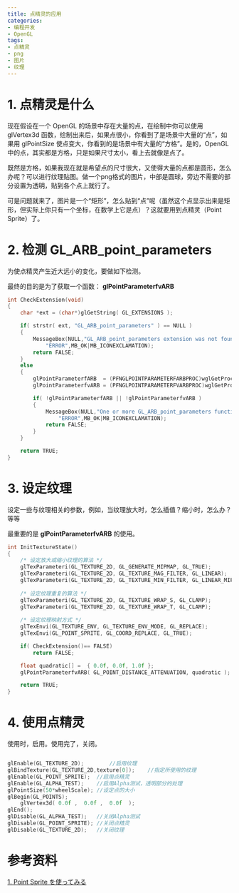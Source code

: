 ```yaml
---
title: 点精灵的应用
categories: 
- 编程开发
- OpenGL
tags: 
- 点精灵
- png
- 图片
- 纹理
---
```


#

# 1. 点精灵是什么

现在假设在一个 OpenGL 的场景中存在大量的点，在绘制中你可以使用 glVertex3d 函数，绘制出来后，如果点很小，你看到了是场景中大量的“点”，如果用 glPointSize 使点变大，你看到的是场景中有大量的“方格”。是的，OpenGL 中的点，其实都是方格，只是如果尺寸太小，看上去就像是点了。

既然是方格，如果我现在就是希望点的尺寸很大，又使得大量的点都是圆形，怎么办呢？可以进行纹理贴图。做一个png格式的图片，中部是圆球，旁边不需要的部分设置为透明，贴到各个点上就行了。

可是问题就来了，图片是一个“矩形”，怎么贴到“点”呢（虽然这个点显示出来是矩形，但实际上你只有一个坐标，在数学上它是点）？这就要用到点精灵（Point Sprite）了。

# 2. 检测 GL_ARB_point_parameters

为使点精灵产生近大远小的变化，要做如下检测。

最终的目的是为了获取一个函数： **glPointParameterfvARB**

```cpp
int CheckExtension(void)
{
	char *ext = (char*)glGetString( GL_EXTENSIONS );

    if( strstr( ext, "GL_ARB_point_parameters" ) == NULL )
    {
        MessageBox(NULL,"GL_ARB_point_parameters extension was not found",
            "ERROR",MB_OK|MB_ICONEXCLAMATION);
        return FALSE;
    }
    else
    {
        glPointParameterfARB  = (PFNGLPOINTPARAMETERFARBPROC)wglGetProcAddress("glPointParameterfARB");
        glPointParameterfvARB = (PFNGLPOINTPARAMETERFVARBPROC)wglGetProcAddress("glPointParameterfvARB");

        if( !glPointParameterfARB || !glPointParameterfvARB )
        {
            MessageBox(NULL,"One or more GL_ARB_point_parameters functions were not found",
                "ERROR",MB_OK|MB_ICONEXCLAMATION);
            return FALSE;
        }
    }

	return TRUE;
}
```

# 3. 设定纹理

设定一些与纹理相关的参数，例如，当纹理放大时，怎么插值？缩小时，怎么办？等等

最重要的是 **glPointParameterfvARB** 的使用。

```cpp
int InitTextureState()
{
	/* 设定放大或缩小纹理的算法 */
	glTexParameteri(GL_TEXTURE_2D, GL_GENERATE_MIPMAP, GL_TRUE);
	glTexParameteri(GL_TEXTURE_2D, GL_TEXTURE_MAG_FILTER, GL_LINEAR);
	glTexParameteri(GL_TEXTURE_2D, GL_TEXTURE_MIN_FILTER, GL_LINEAR_MIPMAP_LINEAR);
  
	/* 设定纹理重复的算法 */
	glTexParameteri(GL_TEXTURE_2D, GL_TEXTURE_WRAP_S, GL_CLAMP);
	glTexParameteri(GL_TEXTURE_2D, GL_TEXTURE_WRAP_T, GL_CLAMP);
  
	/* 设定纹理映射方式 */
	glTexEnvi(GL_TEXTURE_ENV, GL_TEXTURE_ENV_MODE, GL_REPLACE);
	glTexEnvi(GL_POINT_SPRITE, GL_COORD_REPLACE, GL_TRUE);

	if( CheckExtension()== FALSE)
		return FALSE;

	float quadratic[] =  { 0.0f, 0.0f, 1.0f };
    glPointParameterfvARB( GL_POINT_DISTANCE_ATTENUATION, quadratic );

	return TRUE;
}
```

# 4. 使用点精灵

使用时，启用。使用完了，关闭。

```cpp

glEnable(GL_TEXTURE_2D);		//启用纹理
glBindTexture(GL_TEXTURE_2D,texture[0]);	//指定所使用的纹理
glEnable(GL_POINT_SPRITE);	//启用点精灵
glEnable(GL_ALPHA_TEST);	//启用Alpha测试，透明部分的处理
glPointSize(50*wheelScale);	//设定点的大小
glBegin(GL_POINTS);
	glVertex3d( 0.0f ,  0.0f ,  0.0f  );
glEnd();
glDisable(GL_ALPHA_TEST);	//关闭Alpha测试
glDisable(GL_POINT_SPRITE);	//关闭点精灵
glDisable(GL_TEXTURE_2D);	//关闭纹理

```


# 参考资料

[1. Point Sprite を使ってみる](http://marina.sys.wakayama-u.ac.jp/~tokoi/?date=20060227)
